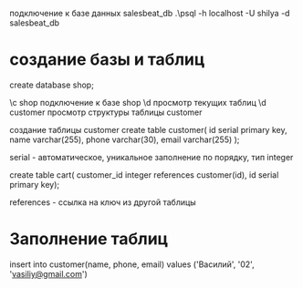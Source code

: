 подключение к базе данных salesbeat_db
.\psql -h localhost -U shilya -d salesbeat_db

# создание базы и таблиц
create database shop;

\c shop подключение к базе shop
\d просмотр текущих таблиц
\d customer просмотр структуры таблицы customer

создание таблицы customer
create table customer(
  id serial primary key,
  name varchar(255),
  phone varchar(30),
  email varchar(255)
);

serial - автоматическое, уникальное заполнение по порядку, тип integer

create table cart(
customer_id integer references customer(id),
id serial primary key);

references - ссылка на ключ из другой таблицы

# Заполнение таблиц

insert into customer(name, phone, email) values ('Василий', '02', 'vasiliy@gmail.com')